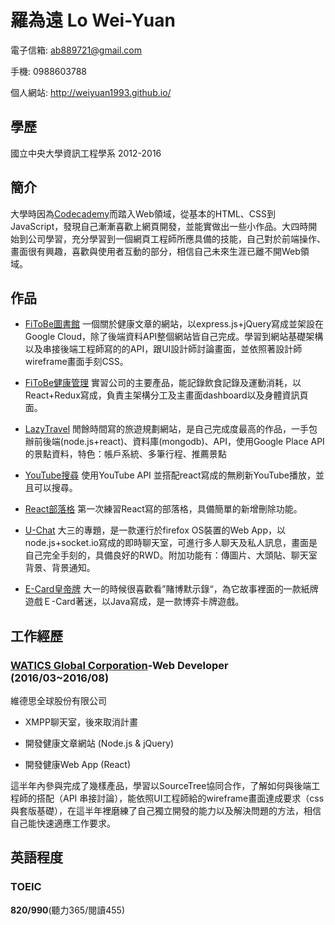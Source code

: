 # 羅為遠 Lo Wei-Yuan

電子信箱: ab889721@gmail.com

手機: 0988603788

個人網站: http://weiyuan1993.github.io/

## 學歷

國立中央大學資訊工程學系 2012-2016

## 簡介

大學時因為[Codecademy](https://www.codecademy.com/)而踏入Web領域，從基本的HTML、CSS到JavaScript，發現自己漸漸喜歡上網頁開發，並能實做出一些小作品。大四時開始到公司學習，充分學習到一個網頁工程師所應具備的技能，自己對於前端操作、畫面很有興趣，喜歡與使用者互動的部分，相信自己未來生涯已離不開Web領域。

## 作品

-  [FiToBe圖書館](http://www.fitobe.com/blog/zh)
一個關於健康文章的網站，以express.js+jQuery寫成並架設在Google Cloud，除了後端資料API整個網站皆自己完成。學習到網站基礎架構以及串接後端工程師寫的的API，跟UI設計師討論畫面，並依照著設計師wireframe畫面手刻CSS。


- [FiToBe健康管理](http://www.fitobe.com/wapp)
實習公司的主要產品，能記錄飲食記錄及運動消耗，以React+Redux寫成，負責主架構分工及主畫面dashboard以及身體資訊頁面。

-  [LazyTravel](https://lazytravel.herokuapp.com/)
閒餘時間寫的旅遊規劃網站，是自己完成度最高的作品，一手包辦前後端(node.js+react)、資料庫(mongodb)、API，使用Google Place API的景點資料，特色：帳戶系統、多筆行程、推薦景點

-  [YouTube搜尋](http://www.weiyuan1993.byethost22.com/WebsiteDesign/React-YouTube/)
使用YouTube API 並搭配react寫成的無刷新YouTube播放，並且可以搜尋。

-  [React部落格](https://blog-for-react-redux.herokuapp.com/)
第一次練習React寫的部落格，具備簡單的新增刪除功能。

-  [U-Chat](http://u-chat-weiyuan.herokuapp.com/)
大三的專題，是一款運行於firefox OS裝置的Web App，以node.js+socket.io寫成的即時聊天室，可進行多人聊天及私人訊息，畫面是自己完全手刻的，具備良好的RWD。附加功能有：傳圖片、大頭貼、聊天室背景、背景通知。

-  [E-Card皇帝牌](https://goo.gl/vWZstS)
大一的時候很喜歡看”賭博默示錄“，為它故事裡面的一款紙牌遊戲Ｅ-Card著迷，以Java寫成，是一款博弈卡牌遊戲。



## 工作經歷

### [WATICS Global Corporation](http://www.watics.com/)-Web Developer (2016/03~2016/08)
維德思全球股份有限公司

- XMPP聊天室，後來取消計畫

- 開發健康文章網站 (Node.js & jQuery) 

- 開發健康Web App (React)

這半年內參與完成了幾樣產品，學習以SourceTree協同合作，了解如何與後端工程師的搭配（API 串接討論），能依照UI工程師給的wireframe畫面達成要求（css與套版基礎），在這半年裡磨練了自己獨立開發的能力以及解決問題的方法，相信自己能快速適應工作要求。

## 英語程度

### TOEIC  
   **820/990**(聽力365/閱讀455)


